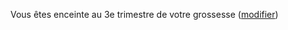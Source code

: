 Vous êtes enceinte au 3e trimestre de votre grossesse <span class="modifier">(<a href="#sante">modifier</a>)</span>